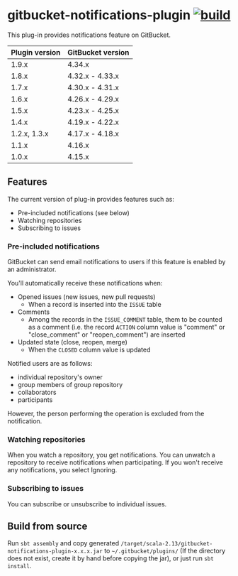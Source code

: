 # gitbucket-notifications-plugin [![build](https://github.com/gitbucket/gitbucket-notifications-plugin/workflows/build/badge.svg?branch=master)](https://github.com/gitbucket/gitbucket-notifications-plugin/actions?query=workflow%3Abuild+branch%3Amaster)

This plug-in provides notifications feature on GitBucket.

Plugin version | GitBucket version
:--------------|:--------------------
1.9.x          | 4.34.x
1.8.x          | 4.32.x - 4.33.x
1.7.x          | 4.30.x - 4.31.x
1.6.x          | 4.26.x - 4.29.x
1.5.x          | 4.23.x - 4.25.x
1.4.x          | 4.19.x - 4.22.x
1.2.x, 1.3.x   | 4.17.x - 4.18.x
1.1.x          | 4.16.x
1.0.x          | 4.15.x

## Features

The current version of plug-in provides features such as:

- Pre-included notifications (see below)
- Watching repositories
- Subscribing to issues

### Pre-included notifications

GitBucket can send email notifications to users if this feature is enabled by an administrator.

You'll automatically receive these notifications when:

- Opened issues (new issues, new pull requests)
    - When a record is inserted into the ```ISSUE``` table
- Comments
    - Among the records in the ```ISSUE_COMMENT``` table, them to be counted as a comment (i.e. the record ```ACTION``` column value is "comment" or "close_comment" or "reopen_comment") are inserted
- Updated state (close, reopen, merge)
    - When the ```CLOSED``` column value is updated

Notified users are as follows:

- individual repository's owner
- group members of group repository
- collaborators
- participants

However, the person performing the operation is excluded from the notification.

### Watching repositories

When you watch a repository, you get notifications.
You can unwatch a repository to receive notifications when participating.
If you won't receive any notifications, you select Ignoring.

### Subscribing to issues

You can subscribe or unsubscribe to individual issues.

## Build from source

Run `sbt assembly` and copy generated `/target/scala-2.13/gitbucket-notifications-plugin-x.x.x.jar` to `~/.gitbucket/plugins/` (If the directory does not exist, create it by hand before copying the jar), or just run `sbt install`.

